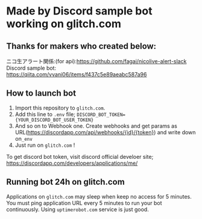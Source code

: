 #  Made by Discord sample bot working on glitch.com
## Thanks for makers who created below:
ニコ生アラート関係:(for api):https://github.com/fagai/nicolive-alert-slack
Discord sample bot:         https://qiita.com/vvani06/items/f437c5e89aeabc587a96
## How to launch bot

1. Import this repository to `glitch.com`.
1. Add this line to `.env` file; `DISCORD_BOT_TOKEN={YOUR_DISCORD_BOT_USER_TOKEN}`
1. And so on to Webhook one. Create webhooks and get params as URL(https://discordapp.com/api/webhooks/{id}/{token})
and  write down on`_env`
1. Just run on `glitch.com` !

To get discord bot token, visit discord official develoer site; https://discordapp.com/developers/applications/me/

## Running bot 24h on glitch.com

Applications on `glitch.com` may sleep when keep no access for 5 minutes.
You must ping application URL every 5 minutes to run your bot continuously.
Using `uptimerobot.com` service is just good.